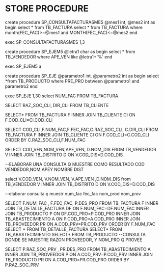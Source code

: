 STORE PROCEDURE
================
create procedure SP_CONSULTAFACTURASMES
@mes1 int, @mes2 int
as
begin
 select * from TB_FACTURA 
select * from TB_FACTURA where month(FEC_FAC)>=@mes1 and MONTH(FEC_FAC)<=@mes2
end

exec SP_CONSULTAFACTURASMES 1,3

create procedure SP_EJEM5
@letra1 char
as
begin
select * from TB_VENDEDOR where APE_VEN like @letra1+'%'
end

exec SP_EJEM5 a

create procedure SP_EJE
@parametro1 int, @parametro2 int
as
begin
select *from TB_PRODUCTO
where PRE_PRO between @parametro1 and parametro2
end

exec SP_EJE 1,30
select NUM_FAC  FROM TB_FACTURA

SELECT RAZ_SOC_CLI, DIR_CLI FROM TB_CLIENTE

SELECT* FROM TB_FACTURA F INNER JOIN TB_CLIENTE CI
ON F.COD_CLI=CI.COD_CLI

SELECT COD_CLI,F.NUM_FAC,F.FEC_FAC,C.RAZ_SOC_CLI, C.DIR_CLI
 FROM TB_FACTURA F INNER JOIN TB_CLIENTE CI
ON F.COD_CLI=C.COD_CLI
ORDER BY C.RAZ_SOC_CLI,F.NUM_FAC

SELECT COD_VEN,NOM_VEN,APE_VEN, D.NOM_DIS
FROM TB_VENDEDOR V INNER JOIN TB_DISTRITO D
ON V.COD_DIS=D.COD_DIS

--ELABORAR UNA CONSULTA Q MUESTRE COMO RESULTADO COD VENDEDOR,NOM,APEY NOMBRE DIST

select V.COD_VEN, V.NOM_VEN, V.APE_VEN ,D.NOM_DIS
from TB_VENDEDOR V INNER JOIN TB_DISTRITO D
ON V.COD_DIS=D.COD_DIS

--elaborar consulta q muestr num_fac fec_fac nom_prod nom_prov

SELECT F.NUM_FAC , F.FEC_FAC, P.DES_PRO
FROM TB_FACTURA F INNER JOIN TB_DETALLE_FACTURA DF
ON F.NUM_FAC=DF.NUM_FAC
                       INNER JOIN TB_PRODUCTO P
ON DF.COD_PRO=P.COD_PRO
                        INNER JOIN TB_ABASTECIMIENTO A
ON P.COD_PRO=A.COD_PRO
                         INNER JOIN TB_PROVEEDOR PR
ON A.COD_PRV=PR.COD_PRV
ORDER BY F.NUM_FAC
SELECT * FROM TB_DETALLE_FACTURA
SELECT* FROM TB_ABASTECIMIENTO
SELECT* FROM TB_PRODUCTO
--CONSULTA DONDE SE MUESTRE RAZON PROVEEDOR, Y NOM_PRO Q PROVEE

SELECT P.RAZ_SOC_PRV , PR.DES_PRO
 FROM TB_ABASTECIMIENTO A INNER JOIN TB_PROVEEDOR P
ON  A.COD_PRV=P.COD_PRV
                          INNER JOIN TB_PRODUCTO  PR
ON A.COD_PRO=PR.COD_PRO
ORDER BY P.RAZ_SOC_PRV

